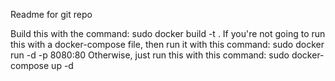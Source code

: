 Readme for git repo

Build this with the command:
sudo docker build -t <name> .
If you're not going to run this with a docker-compose file, then run it with this command:
sudo docker run -d -p 8080:80 <name>
Otherwise, just run this with this command:
sudo docker-compose up -d
